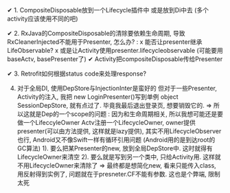  ✔ 1. CompositeDisposable放到一个Lifecycle插件中
    或是放到Di中去 (多个activity应该使用不同的吧)

 ✔ 2. RxJava的CompositeDisposable的清除要依赖生命周期, 导致RxCleanerInjected不能用于Presenter, 怎么办?
:
x 能否让presenter继承 LifeObservable?
x 或是让Activity使用presenter.lifecycleobservable (可能要用baseActv, basePresenter了)
✔ Activity把compositeDisposable传给Presenter

 ✔ 3. Retrofit如何根据status code来处理response?

4. 对于全局DI, 使用DepStore与InjectionInter是蛮好的
   但对于一些Presenter, Activity的注入, 我把 new LoginPresenter()写到单例 object SessionDepStore, 就有点过了. 毕竟我最后退出登录页, 想要销毁它的.
   => 所以这就是Dep的一个scope的问题
: 因为和生命周期相关, 所以我想可能还是要做一个LifeccyleOwner
Actv注册一个LifecycleOwner, owner提供presenter(可以由方法提供, 这样就是lazy提供),
其实不用LifecycleObserver也行, Android又不像Swift一样有循环引用问题 (Android用的是到达root的GC算法)
1). 要么把某Presenter的new, 放到全局DepStore中. 这时就得有LifecycleOwner来清空
2). 要么就是写到另一个类中, 只给Activity用. 这样就不用LifecycleOwner来清除了
=> 最终都是想简化new, 看来只能传入class, 用反射得到实例了, 问题就在于presneter.CF不能有参数. 这也是个弊端, 限制太死


